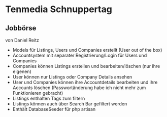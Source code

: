 # Tenmedia Schnuppertag

## Jobbörse

von Daniel Reitz

- Models für Listings, Users und Companies erstellt (User out of the box)
- Accountsystem mit separater Registrierung/Login für Users und Companies
- Companies können Listings erstellen und bearbeiten/löschen (nur ihre eigenen)
- User können nur Listings oder Company Details ansehen
- User und Companies können ihre Accountdetails bearbeiten und ihre Accounts löschen (Passwortänderung habe ich nicht
  mehr zum Funktionieren gebracht)
- Listings enthalten Tags zum filtern
- Listings können auch über Search Bar gefiltert werden
- Enthält DatabaseSeeder für php artisan
